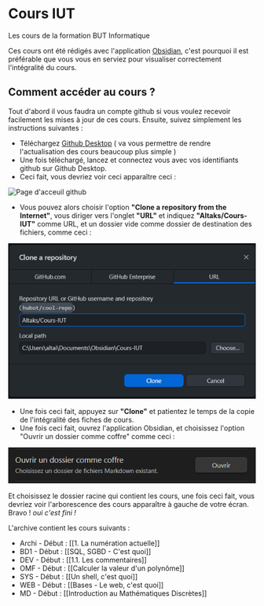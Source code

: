 # Cours IUT

Les cours de la formation BUT Informatique

Ces cours ont été rédigés avec l'application [Obsidian](https://obsidian.md), c'est pourquoi il est préférable que vous vous en serviez pour visualiser correctement l'intégralité du cours.

## Comment accéder au cours ?

Tout d'abord il vous faudra un compte github si vous voulez recevoir facilement les mises à jour de ces cours. Ensuite, suivez simplement les instructions suivantes :

- Téléchargez [Github Desktop](https://desktop.github.com) ( va vous permettre de rendre l'actualisation des cours beaucoup plus simple )
- Une fois téléchargé, lancez et connectez vous avec vos identifiants github sur Github Desktop.
- Ceci fait, vous devriez voir ceci apparaître ceci :
  
![Page d'acceuil github](https://992890468-files.gitbook.io/~/files/v0/b/gitbook-x-prod.appspot.com/o/spaces%2FPG0zCPj7E9knpbCdtfkH%2Fuploads%2F5iu0E6wtU6Avfhf2Jahc%2Fimage.png?alt=media&token=57ce6561-0316-4399-a6f5-8f60ff037839)

- Vous pouvez alors choisir l'option **"Clone a repository from the Internet"**, vous diriger vers l'onglet **"URL"** et indiquez **"Altaks/Cours-IUT"** comme URL, et un dossier vide comme dossier de destination des fichiers, comme ceci :

![Illustration](Illustrations/github-fromurl.png)
- Une fois ceci fait, appuyez sur **"Clone"** et patientez le temps de la copie de l'intégralité des fiches de cours.
- Une fois ceci fait, ouvrez l'application Obsidian, et choisissez l'option "Ouvrir un dossier comme coffre" comme ceci :

![from chest](Illustrations/obsidian_from_folder.png)

Et choisissez le dossier racine qui contient les cours, une fois ceci fait, vous devriez voir l'arborescence des cours apparaître à gauche de votre écran. Bravo ! *oui c'est fini !*

L'archive contient les cours suivants :
- Archi - Début : [[1. La numération actuelle]]
- BD1 - Début : [[SQL, SGBD - C'est quoi]]
- DEV - Début : [[1.1. Les commentaires]]
- OMF - Début : [[Calculer la valeur d'un polynôme]]
- SYS - Début : [[Un shell, c'est quoi]]
- WEB - Début : [[Bases - Le web, c'est quoi]]
- MD - Début : [[Introduction au Mathématiques Discrètes]]

